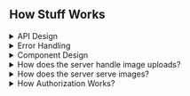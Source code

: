## How Stuff Works

<details>
<summary>
API Design
</summary>

The server [routes](https://github.com/nizans/graphology-web-project/blob/122ab1df901213c8e9f5c6c1a52aef1f82275614/server.js#L16) all `/api` requests to the [API router](https://github.com/nizans/graphology-web-project/blob/main/routes/api.routes.js#L2).<br>
The API Router routes the requests to the desired component router. If route is invalid passes an error to the next middleware.<br>
The component router passes the request to the component controller, which calls the component service and passes any data if needed, then waits for the service to respond or throw an error.<br>
The service first validates the data with [joi](https://joi.dev/), and throws an error if data is invalid in order to fail fast before reaching the data layer. If data was valid, then the service handles any necessary business logic and calls the component DAL, passing data if needed.<br>
The DAL communicates with the DB, sending and/or receiving data, and returns the result to the service.<br>
The controller then responds to the client or passes the error to the next middleware.<br><br>

<img src="./docs/diagrams/API design.png" />

> See Component Design, Error Handleing for more info

</details>

<details>
<summary>
Error Handling
</summary>
  
  
The error handling in the server comprises the [ErrorHandle class](https://github.com/nizans/graphology-web-project/blob/122ab1df901213c8e9f5c6c1a52aef1f82275614/components/error/error.model.js#L1), a [middleware](https://github.com/nizans/graphology-web-project/blob/122ab1df901213c8e9f5c6c1a52aef1f82275614/components/error/handleError.js#L4), a [controller](https://github.com/nizans/graphology-web-project/blob/main/components/error/error.controller.js), and the [constants file](https://github.com/nizans/graphology-web-project/blob/main/components/error/error.constants.js).<br>

**The ErrorHandle class** extends the Error object and includes the fields:

- statusCode: the HTTP status code
- clientMessage: a message to send to the client
- message: the original error message or a message for the server usage
- isOperational: is the error an [operational error](https://github.com/goldbergyoni/nodebestpractices/blob/master/sections/errorhandling/operationalvsprogrammererror.md)?

**The error handling middleware** is located as the [last middleware of the server](https://github.com/nizans/graphology-web-project/blob/122ab1df901213c8e9f5c6c1a52aef1f82275614/server.js#L24), so if an error occurs anywhere in the app, it should reach the middleware.<br>
It then [checks](https://github.com/nizans/graphology-web-project/blob/122ab1df901213c8e9f5c6c1a52aef1f82275614/components/error/handleError.js#L5) if the error is an instance of ErrorHandle and if so sends the response, otherwise, it passes the error to the error controller and then responds with the returned error.

**The error controller** receives an error object and returns a corresponding ErrorHandle instance containing a message and a status code to the middleware.<br>
For example, if the [controller](https://github.com/nizans/graphology-web-project/blob/122ab1df901213c8e9f5c6c1a52aef1f82275614/components/error/error.controller.js#L5) receives a [mongoose validation error](https://github.com/nizans/graphology-web-project/blob/122ab1df901213c8e9f5c6c1a52aef1f82275614/components/error/mongo.error.controller.js#L28), it calls the [handleValidationError](https://github.com/nizans/graphology-web-project/blob/122ab1df901213c8e9f5c6c1a52aef1f82275614/components/error/mongo.error.controller.js#L11) method and returns the ErrorHandle instance<br>
If the controller did not recognize the error, it would return an [ErrorHandle with a 500 status code and an 'unknown server error'](https://github.com/nizans/graphology-web-project/blob/122ab1df901213c8e9f5c6c1a52aef1f82275614/components/error/mongo.error.controller.js#L38) response.

**The error constants file** contains some ready-to-use ErrorHandle instances.<br>
For example, an [incorrect email error](https://github.com/nizans/graphology-web-project/blob/122ab1df901213c8e9f5c6c1a52aef1f82275614/components/error/error.constants.js#L24) when an admin tries to [log in](https://github.com/nizans/graphology-web-project/blob/122ab1df901213c8e9f5c6c1a52aef1f82275614/components/admin/admin.DAL.js#L13).<br>
The constants file was created to reduce code repetition and remove undesired and confusing code around the app.<br>
For example, without the constants file, extra code and confusing strings:

```javascript
  async login(email, password) {
    const admin = await this.Model.findOne({ email });
    if (!admin) new ErrorHandle(401, 'Email does not exists', null, 'אימייל לא קיים', true);
    if (!(await admin.validatePassword(password))) new ErrorHandle(401, 'Incorrect password', null, 'סיסמא שגויה', true);
    return await this.Model.findOne({ email }).select('name email _id');
  }
```

With the constants file, a cleaner, more readable code:

```javascript
  async login(email, password) {
    const admin = await this.Model.findOne({ email });
    if (!admin) throw EMAIL_NOT_EXISTS;
    if (!(await admin.validatePassword(password))) throw LOGIN_INCORRECT_PASS;
    return await this.Model.findOne({ email }).select('name email _id');
  }
```

This design allows controlling all of the errors in one place and enabling easy changes and control of the response.

<img src="./docs/diagrams/Error Handler.png" />

</details>

<details>
<summary>
<a name="component-design"></a>Component Design
</summary>

A component comprises some or all of the router, controller, service, DAL, and model layers. Inspired by [nodebestpractices](https://github.com/goldbergyoni/nodebestpractices/blob/master/sections/projectstructre/breakintcomponents.md)<br>
To minimize code duplication, I created [classes](https://github.com/nizans/graphology-web-project/tree/main/base) for each of these layers:

- [ComponentRouter](https://github.com/nizans/graphology-web-project/blob/main/base/ComponentRouter.js): routes the request to the correct controller ([e.g.](https://github.com/nizans/graphology-web-project/blob/122ab1df901213c8e9f5c6c1a52aef1f82275614/base/ComponentRouter.js#L18))
- [Controller](https://github.com/nizans/graphology-web-project/blob/122ab1df901213c8e9f5c6c1a52aef1f82275614/base/Controller.js#L3): Call the service and pass any data. Then send back the response or passes the caught error (e.g., [post](https://github.com/nizans/graphology-web-project/blob/122ab1df901213c8e9f5c6c1a52aef1f82275614/base/Controller.js#L8)).
- [Service](https://github.com/nizans/graphology-web-project/blob/122ab1df901213c8e9f5c6c1a52aef1f82275614/base/Service.js#L7): handle business logic, call DAL (e.g., [deleting images after an item was deleted](https://github.com/nizans/graphology-web-project/blob/122ab1df901213c8e9f5c6c1a52aef1f82275614/base/Service.js#L21)).
- [DAL](https://github.com/nizans/graphology-web-project/blob/122ab1df901213c8e9f5c6c1a52aef1f82275614/base/DAL.js#L13): communicating with MongoDB using [mongoose](https://mongoosejs.com/).

Every component inherits the needed base class and overrides and adds any required fields and methods.<br>
For example, the [admin component](https://github.com/nizans/graphology-web-project/tree/main/components/admin) has very different requirements than most of the other components, so there are many overrides (e.g., [admin.service](https://github.com/nizans/graphology-web-project/blob/122ab1df901213c8e9f5c6c1a52aef1f82275614/components/admin/admin.service.js#L24)),
but the articles, books, and contents components use the exact methods (e.g. [books.DAL](https://github.com/nizans/graphology-web-project/blob/main/components/books/book.DAL.js), [articles.DAL](https://github.com/nizans/graphology-web-project/blob/main/components/articles/article.DAL.js)).<br>
The classes make it easy to add more components but also allowing flexibility and creating more complex components.<br>
It also helps the client expect a similar response.<br>
For example, a GET request to [get some articles](https://github.com/nizans/graphology-web-project/blob/122ab1df901213c8e9f5c6c1a52aef1f82275614/base/DAL.js#L33) will have a similar response to a request to [get some books](https://github.com/nizans/graphology-web-project/blob/122ab1df901213c8e9f5c6c1a52aef1f82275614/base/DAL.js#L33):

```
GET /api/articles
GET /api/books
```

Will have a similar response:

<!-- prettier-ignore-start -->
```yaml
{ 
    'page': 0,
    'sorted_by': '-uploadDate',
    'pages': <number of pages>, 
    'found_items': <number of items found>, 
    'payload': [
        ...<array of books or articles items>
    ] 
}
```
<!-- prettier-ignore-end -->

</details>

<details>
<summary>
How does the server handle image uploads?
</summary>

The server uses the [uploadImages](https://github.com/nizans/graphology-web-project/blob/main/middleware/uploadImages.js) middleware, which includes the following steps:

1. [uploadImage](https://github.com/nizans/graphology-web-project/blob/main/middleware/uploadImages.js): Multer function, filters the unwanted filetypes and saves the file locally
2. [imageResizer](https://github.com/nizans/graphology-web-project/blob/main/utils/imageResizer.js): Saves a local thumbnail-sized copy
3. [addImagePrefix](https://github.com/nizans/graphology-web-project/blob/122ab1df901213c8e9f5c6c1a52aef1f82275614/middleware/uploadImages.js#L26): Adds an image/images field to the request body, including the correct pathname for each image.
4. [uploadToS3](https://github.com/nizans/graphology-web-project/blob/main/middleware/uploadToS3.js): Uploads the images to the S3 bucket while keeping the same pathname (will be used later to serve the images back to the client)
5. [deleteTempImages](https://github.com/nizans/graphology-web-project/blob/122ab1df901213c8e9f5c6c1a52aef1f82275614/middleware/deleteTempImages.js#L3): Deletes the local files

### Example:

The following request containing 3 image fields:

```http
POST /api/articles
Content-Type: multipart/form-data
body:
{
image: (binary)
image: (binary)
image: (binary)
}

```

Will respond with:

```json
{
  "images": [
    {
      "full": "/images/filname1.JPG",
      "thumb": "/thumbs/filname1.JPG",
      "_id": "61645b0b08ece613c05acfd5"
    },
    {
      "full": "/images/filename2.JPG",
      "thumb": "/thumbs/filename2.JPG",
      "_id": "61645b0b08ece613c05acfd6"
    },
    {
      "full": "/images/filename3.JPG",
      "thumb": "/thumbs/filename3.JPG",
      "_id": "61645b0b08ece613c05acfd7"
    }
  ]
}
```

</details>

<details>
<summary>How does the server serve images?</summary>

All the image files are stored in an S3 bucket that can be accessed only by the server.
Each file has a full-sized and a thumb-size copy.

Both files share the same file name but are located in different folders in the bucket (different prefixes).

[images.routes](https://github.com/nizans/graphology-web-project/blob/122ab1df901213c8e9f5c6c1a52aef1f82275614/routes/images.routes.js#L6) will handle GET requests to `/images/:name` or `/thumbs/:name`, get the [file stream from S3](https://github.com/nizans/graphology-web-project/blob/122ab1df901213c8e9f5c6c1a52aef1f82275614/routes/images.routes.js#L6), and [pipe](https://github.com/nizans/graphology-web-project/blob/122ab1df901213c8e9f5c6c1a52aef1f82275614/routes/images.routes.js#L6) it back to the client.

This makes it easy to change from S3 bucket to local static folders without too much code rewrite, as the S3 buckets act as an extension to the server.

<img src="./docs/diagrams/Serving images.png" />

</details>

<details><summary>How Authorization Works?</summary>

The app uses a secure cookie containing [JWT](https://jwt.io/) to authorize requests.<br>
When a POST to /auth/login or /auth/refresh succeeds, the [server sets a secure cookie](https://github.com/nizans/graphology-web-project/blob/8854c175c4eb521db47e6f8527eb5fedff49bd57/components/auth/auth.controller.js#L30) containing a JWT with a relatively short expiry.<br>

On every successful login, the client receives the secure cookie with the JWT, the user info, and another JWT, called a refresh token, which the server stores a copy of in the DB.<br>

The refresh token can then be used for silent logins and renewing the cookie.<br>
So on every POST request to /auth/refresh, the server looks for the refresh token in the request body, checks if it exists in the DB, then verify it.<br>
If everything succeeds, the server replaces the cookie with a fresh JWT.<br>

When the client makes a DELETE request to /auth/logout, the server removes the cookie and deletes the refresh token from the DB ([code reference](https://github.com/nizans/graphology-web-project/blob/8854c175c4eb521db47e6f8527eb5fedff49bd57/components/auth/auth.controller.js#L37)). <br>

The [protectRoute](https://github.com/nizans/graphology-web-project/blob/main/middleware/protectRoute.js#L5) middleware restrict any POST, DELETE, PUT, and PATCH requests that do not have a valid JWT cookie.<br>

</details>
